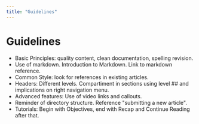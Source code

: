 ```yaml
---
title: "Guidelines"
---
```


# Guidelines

- Basic Principles: quality content, clean documentation, spelling revision.
- Use of markdown. Introduction to Markdown. Link to markdown reference.
- Common Style: look for references in existing articles.
- Headers: Different levels. Compartiment in sections using level ## and implications on right navigation menu.
- Advanced features: Use of video links and callouts.
- Reminder of directory structure. Reference "submitting a new article".
- Tutorials: Begin with Objectives, end with Recap and Continue Reading after that.

